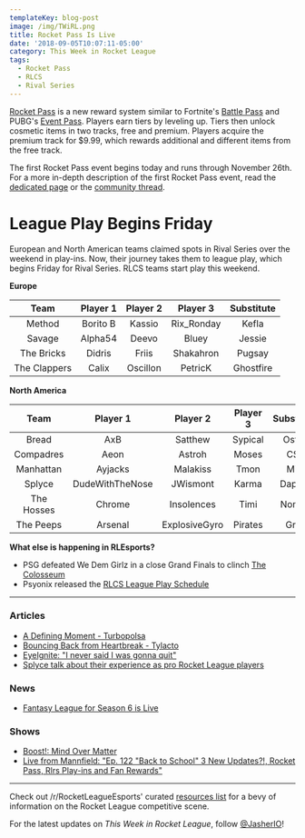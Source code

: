 ```yaml
---
templateKey: blog-post
image: /img/TWiRL.png
title: Rocket Pass Is Live
date: '2018-09-05T10:07:11-05:00'
category: This Week in Rocket League
tags:
  - Rocket Pass
  - RLCS
  - Rival Series
---
```

[Rocket Pass](https://www.rocketleague.com/news/rocket-pass-a-closer-look/) is a new reward system similar to Fortnite's [Battle Pass](https://www.epicgames.com/fortnite/en-US/battle-pass/season-5) and PUBG's [Event Pass](https://www.eurogamer.net/articles/2018-06-22-pubg-season-event-pass-cost-rewards-5414). Players earn tiers by leveling up. Tiers then unlock cosmetic items in two tracks, free and premium. Players acquire the premium track for $9.99, which rewards additional and different items from the free track. 

The first Rocket Pass event begins today and runs through November 26th. For a more in-depth description of the first Rocket Pass event, read the [dedicated page](https://www.rocketleague.com/game-info/rocketpass/rocket-pass-1/) or the [community thread](https://www.reddit.com/r/RocketLeague/comments/9bx5vv/rocket_pass_explain_like_im_5_edition/).

# League Play Begins Friday

European and North American teams claimed spots in Rival Series over the weekend in play-ins. Now, their journey takes them to league play, which begins Friday for Rival Series. RLCS teams start play this weekend. 

**Europe**

| Team | Player 1 | Player 2 | Player 3 | Substitute |
|:------------:|:--------:|:--------:|:----------:|:----------:|
| Method | Borito B | Kassio | Rix_Ronday | Kefla |
| Savage | Alpha54 | Deevo | Bluey | Jessie |
| The Bricks | Didris | Friis | Shakahron | Pugsay |
| The Clappers | Calix | Oscillon | PetricK | Ghostfire |

**North America**

| Team | Player 1 | Player 2 | Player 3 | Substitute |
|:----------:|:---------------:|:-------------:|:--------:|:----------:|
| Bread | AxB | Satthew | Sypical | Ostyn |
| Compadres | Aeon | Astroh | Moses | CS3 |
| Manhattan | Ayjacks | Malakiss | Tmon | Mist |
| Splyce | DudeWithTheNose | JWismont | Karma | Dappur |
| The Hosses | Chrome | Insolences | Timi | Nomad |
| The Peeps | Arsenal | ExplosiveGyro | Pirates | Gray |

**What else is happening in RLEsports?**

* PSG defeated We Dem Girlz in a close Grand Finals to clinch [The Colosseum](https://liquipedia.net/rocketleague/Rewind_Gaming/The_Colosseum)
* Psyonix released the [RLCS League Play Schedule](https://twitter.com/RLEsports/status/1037053818121347072)

---

### Articles

* [A Defining Moment - Turbopolsa](https://www.theplayerslobby.com/2473/a-defining-moment-turbopolsa-team-dignitas-rocket-league-worlds/#.3pn1xHrDPv)
* [Bouncing Back from Heartbreak - Tylacto](https://www.theplayerslobby.com/2315/bouncing-back-from-heartbreak-by-tylacto-secret/#.o73yQEuzhM)
* [EyeIgnite: "I never said I was gonna quit"](https://rocketeers.gg/eyeignite-interview-fortnite-rocket-league-meta/)
* [Splyce talk about their experience as pro Rocket League players](http://www.dailymail.co.uk/sport/esports/article-6115297/Splyce-talk-experiences-pro-Rocket-League-players.html)

### News

* [Fantasy League for Season 6 is Live](https://www.reddit.com/r/RocketLeagueEsports/comments/9czp4o/rlg_fantasy_league_is_now_live/)

### Shows

* [Boost!: Mind Over Matter](https://www.youtube.com/watch?v=BLIizG4SWuU)
* [Live from Mannfield: "Ep. 122 "Back to School" 3 New Updates?!, Rocket Pass, Rlrs Play-ins and Fan Rewards"](http://www.lfmannfield.com/episodes/2018/9/4/ep-122-back-to-school-3-new-updates-rocket-pass-rlrs-play-ins-and-fan-rewards)

---

Check out /r/RocketLeagueEsports' curated [resources list](https://www.reddit.com/r/RocketLeagueEsports/wiki/links) for a bevy of information on the Rocket League competitive scene.

For the latest updates on *This Week in Rocket League*, follow [@JasherIO](https://twitter.com/JasherIO)!
